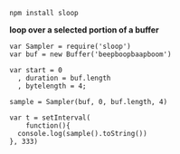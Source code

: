     npm install sloop

**loop over a selected portion of a buffer**

    var Sampler = require('sloop')
    var buf = new Buffer('beepboopbaapboom')
    
    var start = 0
      , duration = buf.length
      , bytelength = 4;

    sample = Sampler(buf, 0, buf.length, 4)
    
    var t = setInterval(
    	function(){
	  console.log(sample().toString())
	}, 333)
